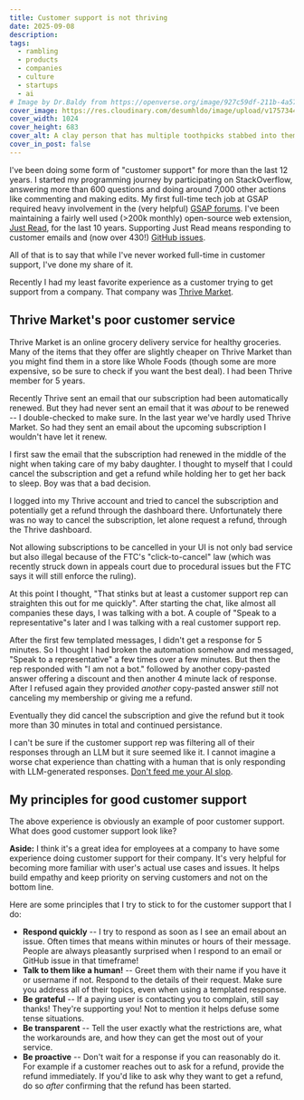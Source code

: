```yaml
---
title: Customer support is not thriving
date: 2025-09-08
description:
tags:
  - rambling
  - products
  - companies
  - culture
  - startups
  - ai
# Image by Dr.Baldy from https://openverse.org/image/927c59df-211b-4a57-a199-6c06ff83665e?q=customer+support&p=18
cover_image: https://res.cloudinary.com/desumhldo/image/upload/v1757344196/customer-support_h9w3wk.webp
cover_width: 1024
cover_height: 683
cover_alt: A clay person that has multiple toothpicks stabbed into them with Xs drawn as eyes.
cover_in_post: false
---
```


I've been doing some form of "customer support" for more than the last 12 years. I started my programming journey by participating on StackOverflow, answering more than 600 questions and doing around 7,000 other actions like commenting and making edits. My first full-time tech job at GSAP required heavy involvement in the (very helpful) [GSAP forums](https://gsap.com/community/). I've been maintaining a fairly well used (>200k monthly) open-source web extension, [Just Read](https://justread.link), for the last 10 years. Supporting Just Read means responding to customer emails and (now over 430!) [GitHub issues](https://github.com/ZachSaucier/Just-Read/issues).

All of that is to say that while I've never worked full-time in customer support, I've done my share of it.

Recently I had my least favorite experience as a customer trying to get support from a company. That company was [Thrive Market](https://thrivemarket.com).

<span class="excerpt_marker"></span>

## Thrive Market's poor customer service

Thrive Market is an online grocery delivery service for healthy groceries. Many of the items that they offer are slightly cheaper on Thrive Market than you might find them in a store like Whole Foods (though some are more expensive, so be sure to check if you want the best deal). I had been Thrive member for 5 years.

Recently Thrive sent an email that our subscription had been automatically renewed. But they had never sent an email that it was _about_ to be renewed -- I double-checked to make sure. In the last year we've hardly used Thrive Market. So had they sent an email about the upcoming subscription I wouldn't have let it renew.

I first saw the email that the subscription had renewed in the middle of the night when taking care of my baby daughter. I thought to myself that I could cancel the subscription and get a refund while holding her to get her back to sleep. Boy was that a bad decision.

I logged into my Thrive account and tried to cancel the subscription and potentially get a refund through the dashboard there. Unfortunately there was no way to cancel the subscription, let alone request a refund, through the Thrive dashboard.

Not allowing subscriptions to be cancelled in your UI is not only bad service but also illegal because of the FTC's "click-to-cancel" law (which was recently struck down in appeals court due to procedural issues but the FTC says it will still enforce the ruling).

At this point I thought, "That stinks but at least a customer support rep can straighten this out for me quickly". After starting the chat, like almost all companies these days, I was talking with a bot. A couple of "Speak to a representative"s later and I was talking with a real customer support rep.

After the first few templated messages, I didn't get a response for 5 minutes. So I thought I had broken the automation somehow and messaged, "Speak to a representative" a few times over a few minutes. But then the rep responded with "I am not a bot." followed by another copy-pasted answer offering a discount and then another 4 minute lack of response. After I refused again they provided _another_ copy-pasted answer _still_ not canceling my membership or giving me a refund.

Eventually they did cancel the subscription and give the refund but it took more than 30 minutes in total and continued persistance.

I can't be sure if the customer support rep was filtering all of their responses through an LLM but it sure seemed like it. I cannot imagine a worse chat experience than chatting with a human that is only responding with LLM-generated responses. [Don't feed me your AI slop](https://www.seangoedecke.com/dont-feed-me-slop/).

## My principles for good customer support

The above experience is obviously an example of poor customer support. What does good customer support look like?

<script>
	import ContentAside from "$lib/components/ContentAside.svelte";
</script>

<ContentAside>
  <strong>Aside:</strong> I think it's a great idea for employees at a company to have some experience doing customer support for their company. It's very helpful for becoming more familiar with user's actual use cases and issues. It helps build empathy and keep priority on serving customers and not on the bottom line.
</ContentAside>

Here are some principles that I try to stick to for the customer support that I do:

- **Respond quickly** -- I try to respond as soon as I see an email about an issue. Often times that means within minutes or hours of their message. People are always pleasantly surprised when I respond to an email or GitHub issue in that timeframe!
- **Talk to them like a human!** -- Greet them with their name if you have it or username if not. Respond to the details of their request. Make sure you address all of their topics, even when using a templated response.
- **Be grateful** -- If a paying user is contacting you to complain, still say thanks! They're supporting you! Not to mention it helps defuse some tense situations.
- **Be transparent** -- Tell the user exactly what the restrictions are, what the workarounds are, and how they can get the most out of your service.
- **Be proactive** -- Don't wait for a response if you can reasonably do it. For example if a customer reaches out to ask for a refund, provide the refund immediately. If you'd like to ask why they want to get a refund, do so _after_ confirming that the refund has been started.

